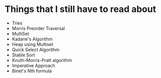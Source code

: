 # Things that I still have to read about 

- Tries
- Morris Preorder Traversal
- MultiSet
- Kadane's Algorithm
- Heap using Multiset
- Quick Select Algorithm
- Stable Sort
- Knuth-Morris-Pratt algorithm
- Imperative Approach
- Binet's Nth formula
